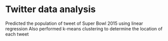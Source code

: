 # Twitter data analysis
Predicted the population of tweet of Super Bowl 2015 using linear regression
Also performed k-means clustering to determine the location of each tweet
